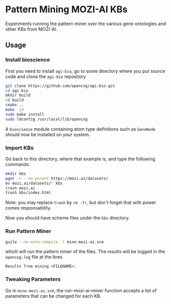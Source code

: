 # Pattern Mining MOZI-AI KBs

Experiments running the pattern miner over the various gene ontologies
and other KBs from MOZI-AI.

## Usage

### Install bioscience

First you need to install `agi-bio`, go to some directory where you
put source code and clone the `agi-bio` repository

```bash
git clone https://github.com/opencog/agi-bio.git
cd agi-bio
mkdir build
cd build
cmake ..
make -j4
sudo make install
sudo ldconfig /usr/local/lib/opencog
```

A `bioscience` module containing atom type definitions such as
`GeneNode` should now be installed on your system.

### Import KBs

Go back to this directory, where that example is, and type the
following commands:

```bash
mkdir kbs
wget -r --no-parent https://mozi.ai/datasets/
mv mozi.ai/datasets/* kbs
trash mozi.ai
trash kbs/index.html
```

Note: you may replace `trash` by `rm -fr`, but don't forget that with
power comes responsability.

Now you should have scheme files under the `kbs` directory.

### Run Pattern Miner

```bash
guile --no-auto-compile -l mine-mozi-ai.scm
```

which will run the pattern miner of the files. The results will be
logged in the `opencog.log` file at the lines

```
Results from mining <FILENAME>:
```

### Tweaking Parameters

Go in `mine-mozi-ai.scm`, the run-mozi-ai-miner function accepts a
list of parameters that can be changed for each KB.
